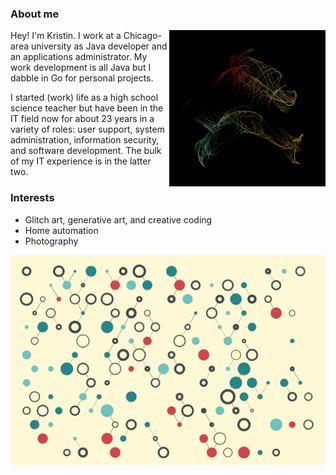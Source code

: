 ### About me

  <img align="right" alt="Generative art sample #1" src="https://github.com/kristinjeanna/kristinjeanna/blob/main/images/ixnea-sample.png?raw=true" width="250px" />

Hey! I'm Kristin. I work at a Chicago-area university as Java developer and an applications administrator. My work development is all Java but I dabble in Go for personal projects.

I started (work) life as a high school science teacher but have been in the IT field now for about 23 years in a variety of roles: user support, system administration, information security, and software development. The bulk of my IT experience is in the latter two.

### Interests

- Glitch art, generative art, and creative coding
- Home automation
- Photography

![Generative art sample #2](images/quaris-sample.png)

